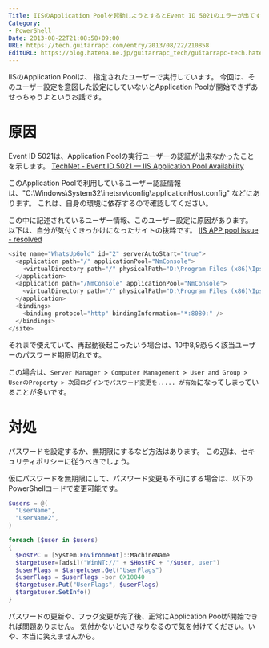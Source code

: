 ```yaml
---
Title: IISのApplication Poolを起動しようとするとEvent ID 5021のエラーが出てすぐに停止してしまう
Category:
- PowerShell
Date: 2013-08-22T21:08:58+09:00
URL: https://tech.guitarrapc.com/entry/2013/08/22/210858
EditURL: https://blog.hatena.ne.jp/guitarrapc_tech/guitarrapc-tech.hatenablog.com/atom/entry/6802418398340960149
---
```



IISのApplication Poolは、 指定されたユーザーで実行しています。
今回は、そのユーザー設定を意図した設定にしていないとApplication Poolが開始できずあせっちゃうよというお話です。

# 原因

Event ID 5021は、Application Poolの実行ユーザーの認証が出来なかったことを示します。
[TechNet - Event ID 5021 — IIS Application Pool Availability](http://technet.microsoft.com/en-us/library/cc735179(v=ws.10).aspx)

このApplication Poolで利用しているユーザー認証情報は、"C:\Windows\System32\inetsrv\config\applicationHost.config" などにあります。
これは、自身の環境に依存するので確認してください。

この中に記述されているユーザー情報、このユーザー設定に原因があります。
以下は、自分が気付くきっかけになったサイトの抜粋です。
[IIS APP pool issue - resolved](http://community.whatsupgold.com/forums/whatsupgoldeditionsstandardandpremiumeditions/iisapppoolissueresolved)


```ps1
<site name="WhatsUpGold" id="2" serverAutoStart="true">
  <application path="/" applicationPool="NmConsole">
    <virtualDirectory path="/" physicalPath="D:\Program Files (x86)\Ipswitch\WhatsUp\HTML" userName="WhatsUpGold_User" password="[enc:AesProvider:HASH ON FIRST LINE:enc]" />
  </application>
  <application path="/NmConsole" applicationPool="NmConsole">
    <virtualDirectory path="/" physicalPath="D:\Program Files (x86)\Ipswitch\WhatsUp\HTML\NM.UI" userName="WhatsUpGold_User" password="[enc:AesProvider:HASH ON SECOND LINE:enc]" logonMethod="ClearText" />
  </application>
  <bindings>
    <binding protocol="http" bindingInformation="*:8080:" />
  </bindings>
</site>
```


それまで使えていて、再起動後起こったいう場合は、10中8,9恐らく該当ユーザーのパスワード期限切れです。

この場合は、`Server Manager > Computer Management > User and Group > UserのProperty > 次回ログインでパスワード変更を..... が有効`になってしまっていることが多いです。

# 対処

パスワードを設定するか、無期限にするなど方法はあります。
この辺は、セキュリティポリシーに従うべきでしょう。

仮にパスワードを無期限にして、パスワード変更も不可にする場合は、以下のPowerShellコードで変更可能です。

```ps1
$users = @(
  "UserName",
  "UserName2",
)

foreach ($user in $users)
{
  $HostPC = [System.Environment]::MachineName
  $targetuser=[adsi]("WinNT://" + $HostPC + "/$user, user")
  $userFlags = $targetuser.Get("UserFlags")
  $userFlags = $userFlags -bor 0X10040
  $targetuser.Put("UserFlags", $userFlags)
  $targetuser.SetInfo()
}
```


パスワードの更新や、フラグ変更が完了後、正常にApplication Poolが開始できれば問題ありません。
気付かないといきなりなるので気を付けてください。いや、本当に笑えませんから。

